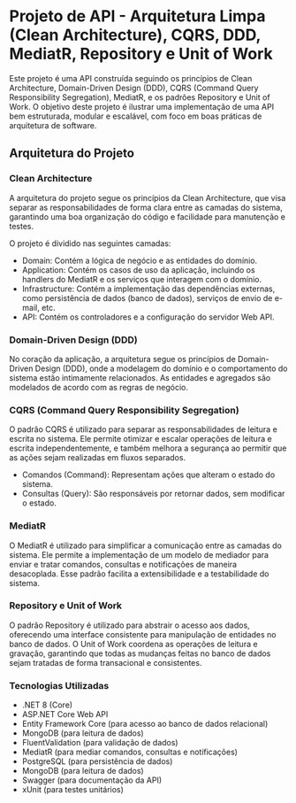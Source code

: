 # Projeto de API - Arquitetura Limpa (Clean Architecture), CQRS, DDD, MediatR, Repository e Unit of Work
Este projeto é uma API construída seguindo os princípios de Clean Architecture, Domain-Driven Design (DDD), CQRS (Command Query Responsibility Segregation), MediatR, e os padrões Repository e Unit of Work. O objetivo deste projeto é ilustrar uma implementação de uma API bem estruturada, modular e escalável, com foco em boas práticas de arquitetura de software.

## Arquitetura do Projeto
### Clean Architecture
A arquitetura do projeto segue os princípios da Clean Architecture, que visa separar as responsabilidades de forma clara entre as camadas do sistema, garantindo uma boa organização do código e facilidade para manutenção e testes.

O projeto é dividido nas seguintes camadas:

- Domain: Contém a lógica de negócio e as entidades do domínio.
- Application: Contém os casos de uso da aplicação, incluindo os handlers do MediatR e os serviços que interagem com o domínio.
- Infrastructure: Contém a implementação das dependências externas, como persistência de dados (banco de dados), serviços de envio de e-mail, etc.
- API: Contém os controladores e a configuração do servidor Web API.
  
### Domain-Driven Design (DDD)
No coração da aplicação, a arquitetura segue os princípios de Domain-Driven Design (DDD), onde a modelagem do domínio e o comportamento do sistema estão intimamente relacionados. As entidades e agregados são modelados de acordo com as regras de negócio.

### CQRS (Command Query Responsibility Segregation)
O padrão CQRS é utilizado para separar as responsabilidades de leitura e escrita no sistema. Ele permite otimizar e escalar operações de leitura e escrita independentemente, e também melhora a segurança ao permitir que as ações sejam realizadas em fluxos separados.

- Comandos (Command): Representam ações que alteram o estado do sistema.
- Consultas (Query): São responsáveis por retornar dados, sem modificar o estado.
### MediatR
O MediatR é utilizado para simplificar a comunicação entre as camadas do sistema. Ele permite a implementação de um modelo de mediador para enviar e tratar comandos, consultas e notificações de maneira desacoplada. Esse padrão facilita a extensibilidade e a testabilidade do sistema.

### Repository e Unit of Work
O padrão Repository é utilizado para abstrair o acesso aos dados, oferecendo uma interface consistente para manipulação de entidades no banco de dados. O Unit of Work coordena as operações de leitura e gravação, garantindo que todas as mudanças feitas no banco de dados sejam tratadas de forma transacional e consistentes.

### Tecnologias Utilizadas
- .NET 8 (Core)
- ASP.NET Core Web API
- Entity Framework Core (para acesso ao banco de dados relacional)
- MongoDB (para leitura de dados)
- FluentValidation (para validação de dados)
- MediatR (para mediar comandos, consultas e notificações)
- PostgreSQL (para persistência de dados)
- MongoDB (para leitura de dados)
- Swagger (para documentação da API)
- xUnit (para testes unitários)
